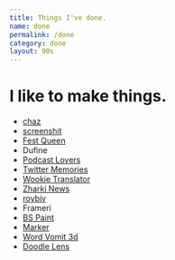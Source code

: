 ```yaml
---
title: Things I've done.
name: done
permalink: /done
category: done
layout: 90s
---
```



# I like to make things.


- [chaz](https://apps.apple.com/us/app/chaz-recommendations/id1234092253)
- [screenshit](http://github.com/kevando/screenshit)
- [Fest Queen](https://apps.apple.com/us/app/fest-queen/id1223610734)
- Dufine
- [Podcast Lovers](http://podcastlovers.com)
- [Twitter Memories](http://twittermemories.com)
- [Wookie Translator](https://wookietranslator.com)
- [Zharki News](https://www.zharki.net)
- [roybiv]()
- Frameri
- [BS Paint](http://bspaint.net)
- [Marker](https://twitter.com/kevando_/status/914350723428704256)
- [Word Vomit 3d](https://apps.apple.com/us/app/word-vomit-3d/id1314707004)
- [Doodle Lens](http://doodlelens.app)



<!-- product hunt user, videos, graphs I made, emoji map -->